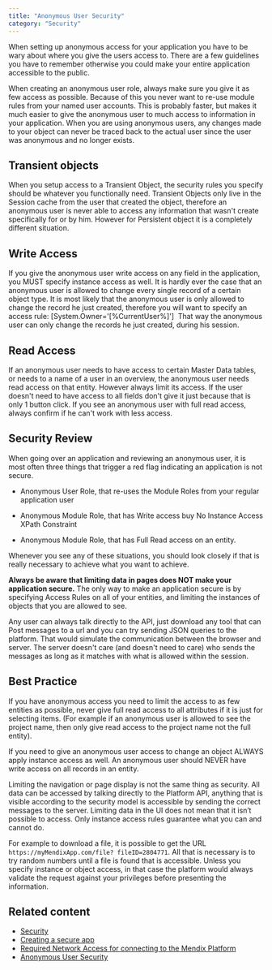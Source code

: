 ```yaml
---
title: "Anonymous User Security"
category: "Security"
---
```

When setting up anonymous access for your application you have to be wary about where you give the users access to. There are a few guidelines you have to remember otherwise you could make your entire application accessible to the public. 

When creating an anonymous user role, always make sure you give it as few access as possible. Because of this you never want to re-use module rules from your named user accounts. This is probably faster, but makes it much easier to give the anonymous user to much access to information in your application. When you are using anonymous users, any changes made to your object can never be traced back to the actual user since the user was anonymous and no longer exists. 

## Transient objects

When you setup access to a Transient Object, the security rules you specify should be whatever you functionally need. Transient Objects only live in the Session cache from the user that created the object, therefore an anonymous user is never able to access any information that wasn't create specifically for or by him. However for Persistent object it is a completely different situation.

## Write Access

If you give the anonymous user write access on any field in the application, you MUST specify instance access as well. It is hardly ever the case that an anonymous user is allowed to change every single record of a certain object type. It is most likely that the anonymous user is only allowed to change the record he just created, therefore you will want to specify an access rule: [System.Owner='[%CurrentUser%]'] 
That way the anonymous user can only change the records he just created, during his session. 

## Read Access

If an anonymous user needs to have access to certain Master Data tables, or needs to a name of a user in an overview, the anonymous user needs read access on that entity. However always limit its access. If the user doesn't need to have access to all fields don't give it just because that is only 1 button click. If you see an anonymous user with full read access, always confirm if he can't work with less access.

## Security Review

When going over an application and reviewing an anonymous user, it is most often three things that trigger a red flag indicating an application is not secure.

*   Anonymous User Role, that re-uses the Module Roles from your regular application user

*   Anonymous Module Role, that has Write access buy No Instance Access XPath Constraint

*   Anonymous Module Role, that has Full Read access on an entity. 

Whenever you see any of these situations, you should look closely if that is really necessary to achieve what you want to achieve. 

**Always be aware that limiting data in pages does NOT make your application secure.** The only way to make an application secure is by specifying Access Rules on all of your entities, and limiting the instances of objects that you are allowed to see. 

Any user can always talk directly to the API, just download any tool that can Post messages to a url and you can try sending JSON queries to the platform. That would simulate the communication between the browser and server. The server doesn't care (and doesn't need to care) who sends the messages as long as it matches with what is allowed within the session.

## Best Practice 

If you have anonymous access you need to limit the access to as few entities as possible, never give full read access to all attributes if it is just for selecting items. (For example if an anonymous user is allowed to see the project name, then only give read access to the project name not the full entity).

If you need to give an anonymous user access to change an object ALWAYS apply instance access as well. An anonymous user should NEVER have write access on all records in an entity. 

Limiting the navigation or page display is not the same thing as security. All data can be accessed by talking directly to the Platform API, anything that is visible according to the security model is accessible by sending the correct messages to the server. Limiting data in the UI does not mean that it isn’t possible to access. Only instance access rules guarantee what you can and cannot do. 

For example to download a file, it is possible to get the URL `https://myMendixApp.com/file? fileID=2804771`. All that is necessary is to try random numbers until a file is found that is accessible. Unless you specify instance or object access, in that case the platform would always validate the request against your privileges before presenting the information.

## Related content

*   [Security](security)
*   [Creating a secure app](creating-a-secure-app)
*   [Required Network Access for connecting to the Mendix Platform](/howtogeneral/support/troubleshoot-network-issues-for-team-server)
*   [Anonymous User Security](anonymous-user-security)
